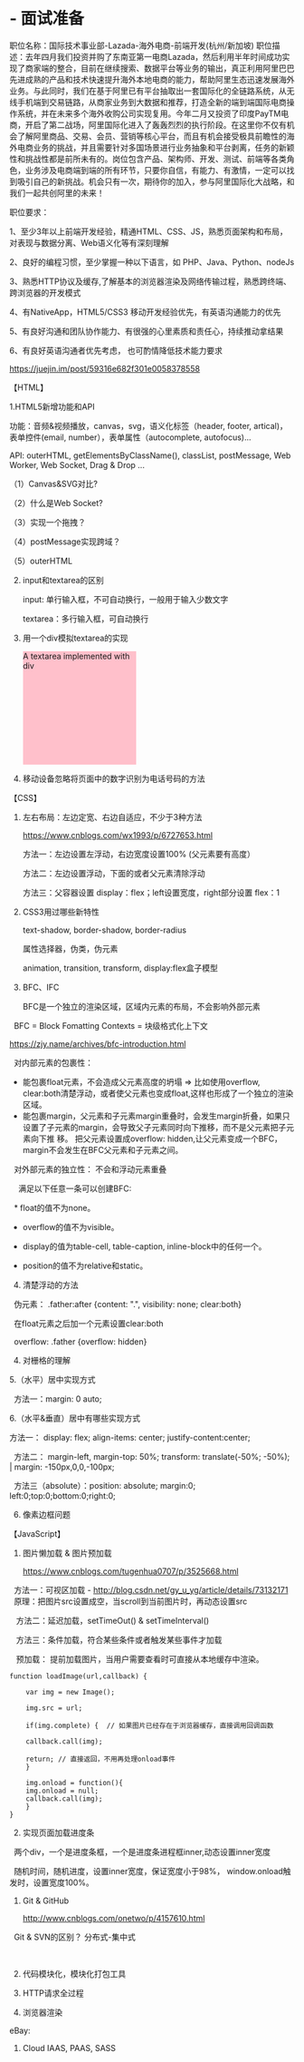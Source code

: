 # - 面试准备

职位名称：国际技术事业部-Lazada-海外电商-前端开发(杭州/新加坡)
职位描述：去年四月我们投资并购了东南亚第一电商Lazada，然后利用半年时间成功实现了商家端的整合，目前在继续搜索、数据平台等业务的输出，真正利用阿里巴巴先进成熟的产品和技术快速提升海外本地电商的能力，帮助阿里生态迅速发展海外业务。与此同时，我们在基于阿里已有平台抽取出一套国际化的全链路系统，从无线手机端到交易链路，从商家业务到大数据和推荐，打造全新的端到端国际电商操作系统，并在未来多个海外收购公司实现复用。今年二月又投资了印度PayTM电商，开启了第二战场，阿里国际化进入了轰轰烈烈的执行阶段。在这里你不仅有机会了解阿里商品、交易、会员、营销等核心平台，而且有机会接受极具前瞻性的海外电商业务的挑战，并且需要针对多国场景进行业务抽象和平台剥离，任务的新颖性和挑战性都是前所未有的。岗位包含产品、架构师、开发、测试、前端等各类角色，业务涉及电商端到端的所有环节，只要你自信，有能力、有激情，一定可以找到吸引自己的新挑战。机会只有一次，期待你的加入，参与阿里国际化大战略，和我们一起共创阿里的未来！

职位要求：

1、至少3年以上前端开发经验，精通HTML、CSS、JS，熟悉页面架构和布局，对表现与数据分离、Web语义化等有深刻理解

2、良好的编程习惯，至少掌握一种以下语言，如 PHP、Java、Python、nodeJs

3、熟悉HTTP协议及缓存,了解基本的浏览器渲染及网络传输过程，熟悉跨终端、跨浏览器的开发模式

4、有NativeApp，HTML5/CSS3 移动开发经验优先，有英语沟通能力的优先

5、有良好沟通和团队协作能力、有很强的心里素质和责任心，持续推动拿结果

6、有良好英语沟通者优先考虑， 也可酌情降低技术能力要求


https://juejin.im/post/59316e682f301e0058378558


【HTML】

1.HTML5新增功能和API

  功能：音频&视频播放，canvas，svg，语义化标签（header, footer, artical)， 表单控件(email, number），表单属性（autocomplete, autofocus)...
  
  API: outerHTML, getElementsByClassName(), classList, postMessage, Web Worker, Web Socket, Drag & Drop ...
  
  （1）Canvas&SVG对比?
  
  （2）什么是Web Socket? 
  
  （3）实现一个拖拽？
  
  （4）postMessage实现跨域？
  
  （5）outerHTML 
  
2. input和textarea的区别

   input: 单行输入框，不可自动换行，一般用于输入少数文字
   
   textarea：多行输入框，可自动换行
   

3. 用一个div模拟textarea的实现

   <div contenteditable="true" style="width:200px; height:200px; background-color:pink;word-wrap:break-word;overflow-y:auto">
	A textarea implemented with div
   </div>

4. 移动设备忽略将页面中的数字识别为电话号码的方法 

  <meta name="format-detection" content="telephone=no" />
  
  <meta name="format-detection" content="email=no" />
  
  <meta name="format-detection" content="address=no" />
  
  <meta name="format-detection" content="date=no" />
  


【CSS】

1. 左右布局：左边定宽、右边自适应，不少于3种方法

   https://www.cnblogs.com/wx1993/p/6727653.html
   
   方法一：左边设置左浮动，右边宽度设置100%  (父元素要有高度）
   
   方法二：左边设置浮动，下面的或者父元素清除浮动
   
   方法三：父容器设置 display：flex；left设置宽度，right部分设置 flex：1   
   

2. CSS3用过哪些新特性

   text-shadow, border-shadow, border-radius
   
   属性选择器，伪类，伪元素
   
   animation, transition, transform, display:flex盒子模型
   
   
3. BFC、IFC
	
   BFC是一个独立的渲染区域，区域内元素的布局，不会影响外部元素
   
   BFC = Block Fomatting Contexts = 块级格式化上下文 
   
   https://zjy.name/archives/bfc-introduction.html
   
   对内部元素的包裹性：
   
   - 能包裹float元素，不会造成父元素高度的坍塌 => 比如使用overflow, clear:both清楚浮动，或者使父元素也变成float,这样也形成了一个独立的渲染区域。
   
   - 能包裹margin，父元素和子元素margin重叠时，会发生margin折叠，如果只设置了子元素的margin，会导致父子元素同时向下推移，而不是父元素把子元素向下推      移。 把父元素设置成overflow: hidden,让父元素变成一个BFC， margin不会发生在BFC父元素和子元素之间。
   
   对外部元素的独立性： 不会和浮动元素重叠
   
   
   满足以下任意一条可以创建BFC: 
   
   * float的值不为none。
   
   * overflow的值不为visible。
   
   * display的值为table-cell, table-caption, inline-block中的任何一个。
   
   * position的值不为relative和static。
   

4. 清楚浮动的方法

   伪元素： .father:after {content: ".", visibility: none; clear:both}
   
   在float元素之后加一个元素设置clear:both
   
   overflow: .father {overflow: hidden} 
   
4. 对栅格的理解

5.（水平）居中实现方式

   方法一：margin: 0 auto;
   
6.（水平&垂直）居中有哪些实现方式

   方法一： display: flex; align-items: center; justify-content:center;
   
   方法二： margin-left, margin-top: 50%; transform: translate(-50%; -50%); | margin: -150px,0,0,-100px;
   
   方法三（absolute）：position: absolute; margin:0; left:0;top:0;bottom:0;right:0;
   
   
6. 像素边框问题


【JavaScript】

1. 图片懒加载 & 图片预加载

   https://www.cnblogs.com/tugenhua0707/p/3525668.html
   

   方法一：可视区加载 - http://blog.csdn.net/gy_u_yg/article/details/73132171 
   
   原理：把图片src设置成空，当scroll到当前图片时，再动态设置src 
  
   <script type="text/javascript">
	
        var aImg = document.querySelectorAll('img');
	
        var len = aImg.length;
	
        var n = 0;//存储图片加载到的位置，避免每次都从第一张图片开始遍历
	
        window.onscroll = function() {
	
            var seeHeight = document.documentElement.clientHeight; //document.documentElement -> 返回文档根节点
	    
	    var scrollTop = document.body.scrollTop || document.documentElement.scrollTop;
	    
            for (var i = n; i < len; i++) {
	    
                if (aImg[i].offsetTop < seeHeight + scrollTop) {
		
                    if (aImg[i].getAttribute('src') == '') {
		    
                        aImg[i].src = aImg[i].getAttribute('guoyu-src');
			
                    }
		    
                    n = i + 1;
		    
                }
            }
        };
	
    </script>
    
    方法二：延迟加载，setTimeOut() & setTimeInterval()
    
    方法三：条件加载，符合某些条件或者触发某些事件才加载
    
    
    预加载： 提前加载图片，当用户需要查看时可直接从本地缓存中渲染。
    
    function loadImage(url,callback) {
    
	    var img = new Image();

	    img.src = url;

	    if(img.complete) {  // 如果图片已经存在于浏览器缓存，直接调用回调函数

		callback.call(img); 
		
		return; // 直接返回，不用再处理onload事件
	    }

	    img.onload = function(){
		img.onload = null;
		callback.call(img);
	    }
    }


2. 实现页面加载进度条
   
   两个div，一个是进度条框，一个是进度条进程框inner,动态设置inner宽度
   
   随机时间，随机进度，设置inner宽度，保证宽度小于98%， window.onload触发时，设置宽度100%。
   
   



1. Git & GitHub

   http://www.cnblogs.com/onetwo/p/4157610.html
   
   Git & SVN的区别？ 分布式-集中式
   
   
	
2. 代码模块化，模块化打包工具


3. HTTP请求全过程


4. 浏览器渲染


eBay: 
1. Cloud IAAS, PAAS, SASS
